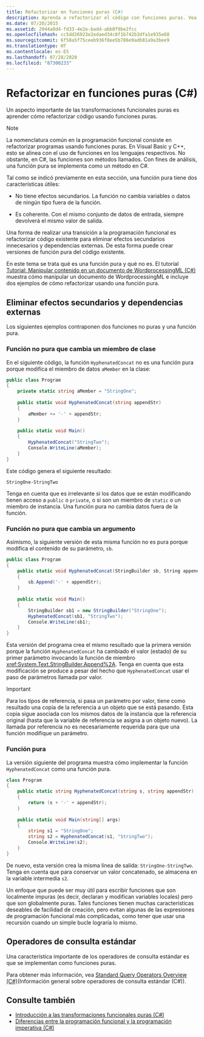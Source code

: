 ```yaml
---
title: Refactorizar en funciones puras (C#)
description: Aprenda a refactorizar el código con funciones puras. Vea ejemplos de código y examine los recursos adicionales disponibles.
ms.date: 07/20/2015
ms.assetid: 2944a0d4-fd33-4e2e-badd-abb0f9be2fcc
ms.openlocfilehash: cc5dd26923e2edaed34c8f1b742b3dfa1e935e68
ms.sourcegitcommit: 6f58a5f75ceeb936f8ee5b786e9adb81a9a3bee9
ms.translationtype: HT
ms.contentlocale: es-ES
ms.lasthandoff: 07/28/2020
ms.locfileid: "87300233"
---
```

# <a name="refactoring-into-pure-functions-c"></a>Refactorizar en funciones puras (C#)

Un aspecto importante de las transformaciones funcionales puras es aprender cómo refactorizar código usando funciones puras.  
  
> [!NOTE]
> La nomenclatura común en la programación funcional consiste en refactorizar programas usando funciones puras. En Visual Basic y C++, esto se alinea con el uso de funciones en los lenguajes respectivos. No obstante, en C#, las funciones son métodos llamados. Con fines de análisis, una función pura se implementa como un método en C#.  
  
 Tal como se indicó previamente en esta sección, una función pura tiene dos características útiles:  
  
- No tiene efectos secundarios. La función no cambia variables o datos de ningún tipo fuera de la función.  
  
- Es coherente. Con el mismo conjunto de datos de entrada, siempre devolverá el mismo valor de salida.  
  
 Una forma de realizar una transición a la programación funcional es refactorizar código existente para eliminar efectos secundarios innecesarios y dependencias externas. De esta forma puede crear versiones de función pura del código existente.  
  
 En este tema se trata qué es una función pura y qué no es. El tutorial [Tutorial: Manipular contenido en un documento de WordprocessingML (C#)](./shape-of-wordprocessingml-documents.md) muestra cómo manipular un documento de WordprocessingML e incluye dos ejemplos de cómo refactorizar usando una función pura.  
  
## <a name="eliminating-side-effects-and-external-dependencies"></a>Eliminar efectos secundarios y dependencias externas  
 Los siguientes ejemplos contraponen dos funciones no puras y una función pura.  
  
### <a name="non-pure-function-that-changes-a-class-member"></a>Función no pura que cambia un miembro de clase  
 En el siguiente código, la función `HyphenatedConcat` no es una función pura porque modifica el miembro de datos `aMember` en la clase:  
  
```csharp  
public class Program  
{  
    private static string aMember = "StringOne";  
  
    public static void HyphenatedConcat(string appendStr)  
    {  
        aMember += '-' + appendStr;  
    }  
  
    public static void Main()  
    {  
        HyphenatedConcat("StringTwo");  
        Console.WriteLine(aMember);  
    }  
}  
```  
  
 Este código genera el siguiente resultado:  
  
```output  
StringOne-StringTwo  
```  
  
 Tenga en cuenta que es irrelevante si los datos que se están modificando tienen acceso a `public` o `private`, o si son un miembro de `static` o un miembro de instancia. Una función pura no cambia datos fuera de la función.  
  
### <a name="non-pure-function-that-changes-an-argument"></a>Función no pura que cambia un argumento  
 Asimismo, la siguiente versión de esta misma función no es pura porque modifica el contenido de su parámetro, `sb`.  
  
```csharp  
public class Program  
{  
    public static void HyphenatedConcat(StringBuilder sb, String appendStr)  
    {  
        sb.Append('-' + appendStr);  
    }  
  
    public static void Main()  
    {  
        StringBuilder sb1 = new StringBuilder("StringOne");  
        HyphenatedConcat(sb1, "StringTwo");  
        Console.WriteLine(sb1);  
    }  
}  
```  
  
 Esta versión del programa crea el mismo resultado que la primera versión porque la función `HyphenatedConcat` ha cambiado el valor (estado) de su primer parámetro invocando la función de miembro <xref:System.Text.StringBuilder.Append%2A>. Tenga en cuenta que esta modificación se produce a pesar del hecho que `HyphenatedConcat` usar el paso de parámetros llamada por valor.  
  
> [!IMPORTANT]
> Para los tipos de referencia, si pasa un parámetro por valor, tiene como resultado una copia de la referencia a un objeto que se está pasando. Esta copia sigue asociada con los mismos datos de la instancia que la referencia original (hasta que la variable de referencia se asigna a un objeto nuevo). La llamada por referencia no es necesariamente requerida para que una función modifique un parámetro.  
  
### <a name="pure-function"></a>Función pura  
La versión siguiente del programa muestra cómo implementar la función `HyphenatedConcat` como una función pura.  
  
```csharp  
class Program  
{  
    public static string HyphenatedConcat(string s, string appendStr)  
    {  
        return (s + '-' + appendStr);  
    }  
  
    public static void Main(string[] args)  
    {  
        string s1 = "StringOne";  
        string s2 = HyphenatedConcat(s1, "StringTwo");  
        Console.WriteLine(s2);  
    }  
}  
```  
  
 De nuevo, esta versión crea la misma línea de salida: `StringOne-StringTwo`. Tenga en cuenta que para conservar un valor concatenado, se almacena en la variable intermedia `s2`.  
  
 Un enfoque que puede ser muy útil para escribir funciones que son localmente impuras (es decir, declaran y modifican variables locales) pero que son globalmente puras. Tales funciones tienen muchas características deseables de facilidad de creación, pero evitan algunas de las expresiones de programación funcional más complicadas, como tener que usar una recursión cuando un simple bucle lograría lo mismo.  
  
## <a name="standard-query-operators"></a>Operadores de consulta estándar  
 Una característica importante de los operadores de consulta estándar es que se implementan como funciones puras.  
  
 Para obtener más información, vea [Standard Query Operators Overview (C#)](./standard-query-operators-overview.md)(Información general sobre operadores de consulta estándar (C#)).  
  
## <a name="see-also"></a>Consulte también

- [Introducción a las transformaciones funcionales puras (C#)](./introduction-to-pure-functional-transformations.md)
- [Diferencias entre la programación funcional y la programación imperativa (C#)](./functional-programming-vs-imperative-programming.md)
